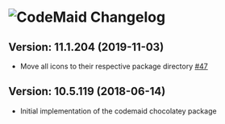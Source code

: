 # ![CodeMaid Changelog](https://img.shields.io/badge/CodeMaid-Package%20Changelog-blue.svg?style=for-the-badge)

## Version: 11.1.204 (2019-11-03)

- Move all icons to their respective package directory [#47](https://github.com/AdmiringWorm/chocolatey-packages/issues/47)

## Version: 10.5.119 (2018-06-14)

- Initial implementation of the codemaid chocolatey package
